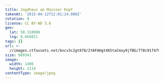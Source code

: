 ```yaml
---
title: Jagdhaus am Mainzer Kopf
takenAt: '2015-04-12T12:01:24.000Z'
rotation: 0
license: CC BY-ND 3.0
geo:
  lat: 50.318908
  lng: 8.669811
tags: []
url: >-
  //images.ctfassets.net/bncv3c2gt878/2YAFAHgt465taCmxy9jfBG/778c91f479caeafaac9b0b484612e576/jagdhaus-am-mainzer-kopf_16943436030_o
size: 989341
image:
  width: 1406
  height: 2114
contentType: image/jpeg
---
```


